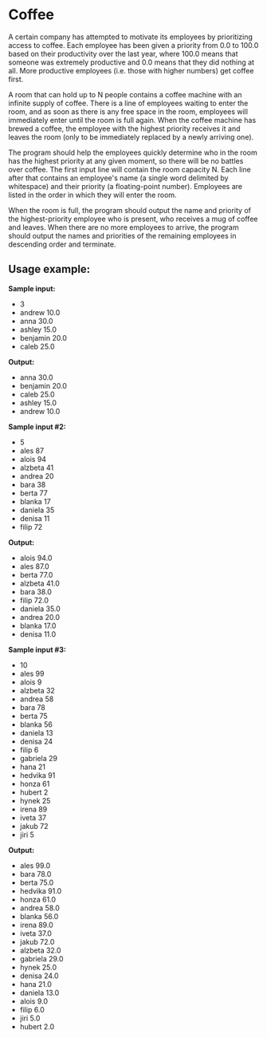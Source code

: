 # Coffee


A certain company has attempted to motivate its employees by prioritizing access to coffee. Each employee has been given a priority from 0.0 to 100.0 based on their productivity over the last year, where 100.0 means that someone was extremely productive and 0.0 means that they did nothing at all. More productive employees (i.e. those with higher numbers) get coffee first.

A room that can hold up to N people contains a coffee machine with an infinite supply of coffee. There is a line of employees waiting to enter the room, and as soon as there is any free space in the room, employees will immediately enter until the room is full again. When the coffee machine has brewed a coffee, the employee with the highest priority receives it and leaves the room (only to be immediately replaced by a newly arriving one).

The program should help the employees quickly determine who in the room has the highest priority at any given moment, so there will be no battles over coffee. The first input line will contain the room capacity N. Each line after that contains an employee's name (a single word delimited by whitespace) and their priority (a floating-point number). Employees are listed in the order in which they will enter the room.

When the room is full, the program should output the name and priority of the highest-priority employee who is present, who receives a mug of coffee and leaves. When there are no more employees to arrive, the program should output the names and priorities of the remaining employees in descending order and terminate.


## Usage example: 

**Sample input:**

- 3
- andrew 10.0
- anna 30.0
- ashley 15.0
- benjamin 20.0
- caleb 25.0

**Output:**

- anna 30.0
- benjamin 20.0
- caleb 25.0
- ashley 15.0
- andrew 10.0

**Sample input #2:**

- 5
- ales 87
- alois 94
- alzbeta 41
- andrea 20
- bara 38
- berta 77
- blanka 17
- daniela 35
- denisa 11
- filip 72

**Output:**

- alois 94.0
- ales 87.0
- berta 77.0
- alzbeta 41.0
- bara 38.0
- filip 72.0
- daniela 35.0
- andrea 20.0
- blanka 17.0
- denisa 11.0


**Sample input #3:**

- 10
- ales 99
- alois 9
- alzbeta 32
- andrea 58
- bara 78
- berta 75
- blanka 56
- daniela 13
- denisa 24
- filip 6
- gabriela 29
- hana 21
- hedvika 91
- honza 61
- hubert 2
- hynek 25
- irena 89
- iveta 37
- jakub 72
- jiri 5

**Output:**

- ales 99.0
- bara 78.0
- berta 75.0
- hedvika 91.0
- honza 61.0
- andrea 58.0
- blanka 56.0
- irena 89.0
- iveta 37.0
- jakub 72.0
- alzbeta 32.0
- gabriela 29.0
- hynek 25.0
- denisa 24.0
- hana 21.0
- daniela 13.0
- alois 9.0
- filip 6.0
- jiri 5.0
- hubert 2.0

